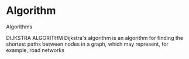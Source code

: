# Algorithm
Algorithms

DIJKSTRA ALGORITHM
Dijkstra's algorithm is an algorithm for finding the shortest paths between nodes in a graph, which may represent, for example, road networks


